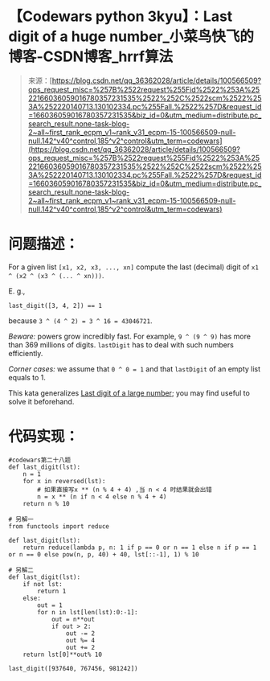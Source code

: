 <!--yml
category: codewars
date: 2022-08-13 11:40:21
-->

# 【Codewars python 3kyu】：Last digit of a huge number_小菜鸟快飞的博客-CSDN博客_hrrf算法

> 来源：[https://blog.csdn.net/qq_36362028/article/details/100566509?ops_request_misc=%257B%2522request%255Fid%2522%253A%2522166036059016780357231535%2522%252C%2522scm%2522%253A%252220140713.130102334.pc%255Fall.%2522%257D&request_id=166036059016780357231535&biz_id=0&utm_medium=distribute.pc_search_result.none-task-blog-2~all~first_rank_ecpm_v1~rank_v31_ecpm-15-100566509-null-null.142^v40^control,185^v2^control&utm_term=codewars](https://blog.csdn.net/qq_36362028/article/details/100566509?ops_request_misc=%257B%2522request%255Fid%2522%253A%2522166036059016780357231535%2522%252C%2522scm%2522%253A%252220140713.130102334.pc%255Fall.%2522%257D&request_id=166036059016780357231535&biz_id=0&utm_medium=distribute.pc_search_result.none-task-blog-2~all~first_rank_ecpm_v1~rank_v31_ecpm-15-100566509-null-null.142^v40^control,185^v2^control&utm_term=codewars)

# 问题描述：

For a given list `[x1, x2, x3, ..., xn]` compute the last (decimal) digit of `x1 ^ (x2 ^ (x3 ^ (... ^ xn)))`.

E. g.,

```
last_digit([3, 4, 2]) == 1
```

because `3 ^ (4 ^ 2) = 3 ^ 16 = 43046721`.

*Beware:* powers grow incredibly fast. For example, `9 ^ (9 ^ 9)` has more than 369 millions of digits. `lastDigit` has to deal with such numbers efficiently.

*Corner cases:* we assume that `0 ^ 0 = 1` and that `lastDigit` of an empty list equals to 1.

This kata generalizes [Last digit of a large number](http://www.codewars.com/kata/last-digit-of-a-large-number/haskell); you may find useful to solve it beforehand.

# 代码实现：

```
#codewars第二十八题
def last_digit(lst):
    n = 1
    for x in reversed(lst):
        # 如果直接写x ** (n % 4 + 4) ,当 n < 4 时结果就会出错
        n = x ** (n if n < 4 else n % 4 + 4) 
    return n % 10

# 另解一
from functools import reduce

def last_digit(lst):
    return reduce(lambda p, n: 1 if p == 0 or n == 1 else n if p == 1 or n == 0 else pow(n, p, 40) + 40, lst[::-1], 1) % 10

# 另解二
def last_digit(lst):
    if not lst:
        return 1
    else:
        out = 1
        for n in lst[len(lst):0:-1]:
            out = n**out
            if out > 2:
                out -= 2
                out %= 4
                out += 2
    return lst[0]**out% 10

last_digit([937640, 767456, 981242])
```